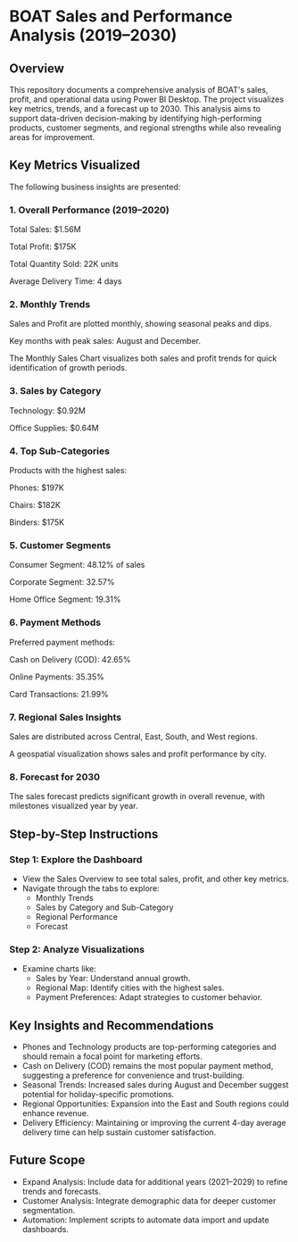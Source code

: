 # BOAT Sales and Performance Analysis (2019–2030)

## Overview
This repository documents a comprehensive analysis of BOAT's sales, profit, and operational data using Power BI Desktop. The project visualizes key metrics, trends, and a forecast up to 2030. This analysis aims to support data-driven decision-making by identifying high-performing products, customer segments, and regional strengths while also revealing areas for improvement.

## Key Metrics Visualized

The following business insights are presented:
### 1. Overall Performance (2019–2020)
Total Sales: $1.56M

Total Profit: $175K

Total Quantity Sold: 22K units

Average Delivery Time: 4 days

### 2. Monthly Trends
Sales and Profit are plotted monthly, showing seasonal peaks and dips.

Key months with peak sales: August and December.

The Monthly Sales Chart visualizes both sales and profit trends for quick identification of growth periods.

### 3. Sales by Category
Technology: $0.92M

Office Supplies: $0.64M

### 4. Top Sub-Categories
Products with the highest sales:

Phones: $197K

Chairs: $182K

Binders: $175K

### 5. Customer Segments

Consumer Segment: 48.12% of sales

Corporate Segment: 32.57%

Home Office Segment: 19.31%

### 6. Payment Methods
Preferred payment methods:

Cash on Delivery (COD): 42.65%

Online Payments: 35.35%

Card Transactions: 21.99%

### 7. Regional Sales Insights
Sales are distributed across Central, East, South, and West regions.

A geospatial visualization shows sales and profit performance by city.

### 8. Forecast for 2030
The sales forecast predicts significant growth in overall revenue, with milestones visualized year by year.

## Step-by-Step Instructions
### Step 1: Explore the Dashboard
- View the Sales Overview to see total sales, profit, and other key metrics.
- Navigate through the tabs to explore:
  -  Monthly Trends
  -  Sales by Category and Sub-Category
  -  Regional Performance
  -  Forecast
    
### Step 2: Analyze Visualizations
- Examine charts like:
  -  Sales by Year: Understand annual growth.
  -  Regional Map: Identify cities with the highest sales.
  -  Payment Preferences: Adapt strategies to customer behavior.

## Key Insights and Recommendations
- Phones and Technology products are top-performing categories and should remain a focal point for marketing efforts.
- Cash on Delivery (COD) remains the most popular payment method, suggesting a preference for convenience and trust-building.
- Seasonal Trends: Increased sales during August and December suggest potential for holiday-specific promotions.
- Regional Opportunities: Expansion into the East and South regions could enhance revenue.
- Delivery Efficiency: Maintaining or improving the current 4-day average delivery time can help sustain customer satisfaction.

## Future Scope
- Expand Analysis: Include data for additional years (2021–2029) to refine trends and forecasts.
- Customer Analysis: Integrate demographic data for deeper customer segmentation.
- Automation: Implement scripts to automate data import and update dashboards.
